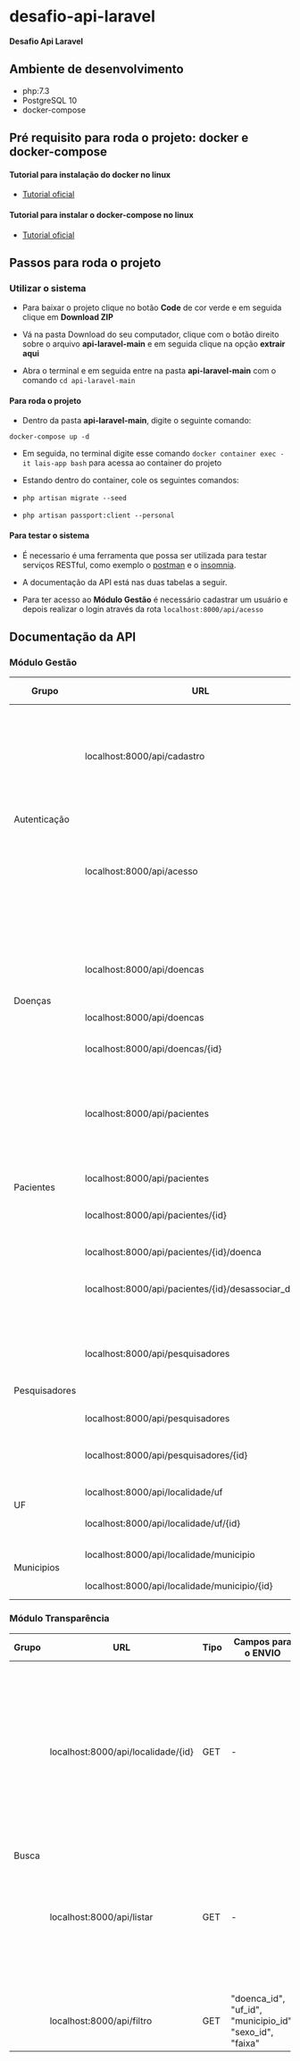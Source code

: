 # desafio-api-laravel

**Desafio Api Laravel**

## Ambiente de desenvolvimento

* php:7.3
* PostgreSQL 10
* docker-compose

## Pré requisito para roda o projeto: docker e docker-compose

#### Tutorial para instalação do docker no linux

* [Tutorial oficial](https://docs.docker.com/engine/install/ubuntu/)

#### Tutorial para instalar o docker-compose no linux

* [Tutorial oficial](https://docs.docker.com/compose/install/)

## Passos para roda o projeto

### Utilizar o sistema

* Para baixar o projeto clique no botão **Code** de cor verde e em seguida clique em **Download ZIP**

* Vá na pasta Download do seu computador, clique com o botão direito sobre o arquivo **api-laravel-main** e em seguida clique na opção **extrair aqui**

* Abra o terminal e em seguida entre na pasta **api-laravel-main** com o comando `cd api-laravel-main` 

#### Para roda o projeto

* Dentro da pasta **api-laravel-main**, digite o seguinte comando:

`docker-compose up -d`

* Em seguida, no terminal digite esse comando `docker container exec -it lais-app bash` para acessa ao container do projeto

* Estando dentro do container, cole os seguintes comandos:

* `php artisan migrate --seed`

* `php artisan passport:client --personal`

#### Para testar o sistema

* É necessario é uma ferramenta que possa ser utilizada para testar serviços RESTful, como exemplo o [postman](https://www.postman.com/downloads/) e o [insomnia](https://insomnia.rest/download).

* A documentação da API está nas duas tabelas a seguir.

* Para ter acesso ao **Módulo Gestão** é necessário cadastrar um usuário e depois realizar o login através da rota `localhost:8000/api/acesso` 

## Documentação da API

### Módulo Gestão

<table class="tg">
<thead>
    <tr>
    <th class="tg-0lax">Grupo</th>
        <th class="tg-0pky">URL</th>
        <th class="tg-0pky">Verbo HTTP</th>
        <th class="tg-0pky">Campos para o ENVIO</th>
        <th class="tg-0pky">Exemplo de Retorno JSON</th>
        <th class="tg-0lax">Descrição</th>
    </tr>
</thead>
<tbody>
    <tr>
        <td class="tg-0pky" rowspan="2">Autenticação</td>
        <td class="tg-0pky">localhost:8000/api/cadastro</td>
        <td class="tg-0pky">POST</td>
        <td class="tg-0pky">"name", "email", "password","password_confirmation"</td>
        <td class="tg-0lax">{
      "user": {
        "name": "Admin",
        "email": "admin@gmail.com",
        "updated_at": "2021-03-12T11:00:35.000000Z",
        "created_at": "2021-03-12T11:00:35.000000Z",
        "id": 1
      },
      "access_token": "eyJ0eXAiOiJKV1QiLC ..."
      }</td>
        <td class="tg-0lax">Cadastrando usuário</td>
    </tr>
    <tr>
        <td class="tg-0pky">localhost:8000/api/acesso</td>
        <td class="tg-0pky">POST</td>
        <td class="tg-0pky">"email", "password"</td>
        <td class="tg-0lax">{
      "user": {
        "id": 1,
        "name": "Admin",
        "email": "admin@gmail.com",
        "email_verified_at": null,
        "created_at": "2021-03-12T11:00:35.000000Z",
        "updated_at": "2021-03-12T11:00:35.000000Z"
      },
      "access_token": "eyJ0eXAiOiJKV1QiLCJh..."
       }</td>
        <td class="tg-0lax">Login do usuário no sistema</td>
    </tr>
    <tr>
        <td class="tg-0pky" rowspan="3">Doenças</td>
        <td class="tg-0pky">localhost:8000/api/doencas</td>
        <td class="tg-0pky">GET</td>
        <td class="tg-0pky"> - </td>
        <td class="tg-0pky">{
          "doencas": [
            {
              "id": 1,
              "nome": "Anemia de Fanconi"
            },
            {
              "id": 2,
              "nome": "Anomalia de Ebstein"
            },
            {
              "id": 3,
              "nome": "Arterite de Takayasu"
        }, ... </td>
        <td class="tg-0pky">Listar doenças</td>
    </tr>
    <tr>
        <td class="tg-0pky">localhost:8000/api/doencas</td>
        <td class="tg-0pky">POST</td>
        <td class="tg-0pky">"nome"</td>
        <td class="tg-0pky">{
            "message": "Doença cadastrado!"
        }</td>
        <td class="tg-0pky">Cadastrando doença</td>
    </tr>
    <tr>
        <td class="tg-0pky">localhost:8000/api/doencas/{id}</td>
        <td class="tg-0pky">PUT</td>
        <td class="tg-0pky">"nome"</td>
        <td class="tg-0pky">{
            "message": "Atualização feita com sucesso!"
        }</td>
        <td class="tg-0pky">Atualização dados de uma doença</td>
    </tr>
    <tr>
        <td class="tg-0pky" rowspan="5">Pacientes</td>
        <td class="tg-0pky">localhost:8000/api/pacientes</td>
        <td class="tg-0pky">GET</td>
        <td class="tg-0pky"> - </td>
        <td class="tg-0pky">{
          "pacientes": [
            {
              "id": 1,
              "nome": "Pedro da Silva",
              "data_nascimento": "2002-01-01",
              "sus": "111112288233333",
              "uf_id": 11,
              "municipio_id": 110001,
              "sexo_id": 1,
              "doencas": []
            }
          ]
        }</td>
        <td class="tg-0pky">Listar os pacientes</td>
    </tr>
    <tr>
        <td class="tg-0pky">localhost:8000/api/pacientes</td>
        <td class="tg-0pky">POST</td>
        <td class="tg-0pky">"nome", "data_nascimento", "sus", "sexo_id", "uf_id","municipio_id"</td>
        <td class="tg-0pky">{
            "message": "Paciente cadastrado com sucesso!"
        }</td>
        <td class="tg-0pky">Cadastrando paciente</td>
    </tr>
    <tr>
        <td class="tg-0pky">localhost:8000/api/pacientes/{id}</td>
        <td class="tg-0pky">PUT</td>
        <td class="tg-0pky">"nome", "data_nascimento", "sus", "sexo_id", "uf_id","municipio_id"</td>
        <td class="tg-0pky">{
            "message": "Paciente Atualizado com sucesso!"
        }</td>
        <td class="tg-0pky">Atualizar os dados do paciente</td>
    </tr>
    <tr>
        <td class="tg-0pky">localhost:8000/api/pacientes/{id}/doenca</td>
        <td class="tg-0pky">POST</td>
        <td class="tg-0pky">"doencas"[]</td>
        <td class="tg-0pky">{
            "message": "Doenças associada ao paciente"
        }</td>
        <td class="tg-0pky">Associar doenças ao paciente</td>
    </tr>
    <tr>
        <td class="tg-0pky">localhost:8000/api/pacientes/{id}/desassociar_doenca</td>
        <td class="tg-0pky">POST</td>
        <td class="tg-0pky">"doencas"[]</td>
        <td class="tg-0pky">{
            "message": "Doenças desassociada do paciente."
        }</td>
        <td class="tg-0pky">Desassociar doenças ao paciente</td>
    </tr>
    <tr>
        <td class="tg-0pky" rowspan="3">Pesquisadores</td>
        <td class="tg-0pky">localhost:8000/api/pesquisadores</td>
        <td class="tg-0pky">GET</td>
        <td class="tg-0pky"> - </td>
        <td class="tg-0pky">{
          "pesquisadores": [
            {
              "id": 1,
              "nome": "João Guilherme Moura",
              "cpf": "11122233344",
              "data_nascimento": "2004-01-01",
              "uf_id": 11,
              "municipio_id": 110001,
              "sexo_id": 1
            }
          ]
        }</td>
        <td class="tg-0pky">Listas os pesquisadores</td>
    </tr>
    <tr>
        <td class="tg-0pky">localhost:8000/api/pesquisadores</td>
        <td class="tg-0pky">POST</td>
        <td class="tg-0pky">"nome","data_nascimento","cpf","sexo_id","uf_id",
	"municipio_id"</td>
        <td class="tg-0pky">{
            "message": "Pesquisador cadastrado com sucesso!"
        }</td>
        <td class="tg-0pky">Cadastrando Pesquisador</td>
    </tr>
    <tr>
        <td class="tg-0pky">localhost:8000/api/pesquisadores/{id}</td>
        <td class="tg-0pky">PUT</td>
        <td class="tg-0pky">"nome","data_nascimento","cpf","sexo_id","uf_id",
	"municipio_id"</td>
        <td class="tg-0pky">{
            "message": "Pesquisador cadastrado com sucesso!"
        }</td>
        <td class="tg-0pky">Atualizando dados do Pesquisador</td>
    </tr>
    <tr>
        <td class="tg-0pky" rowspan="2">UF</td>
        <td class="tg-0pky">localhost:8000/api/localidade/uf</td>
        <td class="tg-0pky">POST</td>
        <td class="tg-0pky">"nome","sigla"</td>
        <td class="tg-0pky">{
          "message": "Uf cadastrado com sucesso!"
        }</td>
        <td class="tg-0pky">Cadastrar UF</td>
    </tr>
    <tr>
        <td class="tg-0pky">localhost:8000/api/localidade/uf/{id}</td>
        <td class="tg-0pky">PUT</td>
        <td class="tg-0pky">"nome","sigla"</td>
        <td class="tg-0pky">{
          "message": "Uf atualizada com sucesso!"
        }</td>
        <td class="tg-0pky">Atualizar UF</td>
    </tr>
    <tr>
        <td class="tg-0pky" rowspan="2">Municipios</td>
        <td class="tg-0pky">localhost:8000/api/localidade/municipio</td>
        <td class="tg-0pky">POST</td>
        <td class="tg-0pky">"nome","uf_id"</td>
        <td class="tg-0pky">{
          "message": "Municipio cadastrado com sucesso!"
        }</td>
        <td class="tg-0pky">Cadastrando Municipio</td>
    </tr>
    <tr>
        <td class="tg-0pky">localhost:8000/api/localidade/municipio/{id}</td>
        <td class="tg-0pky">PUT</td>
        <td class="tg-0pky">"nome","uf_id"</td>
        <td class="tg-0pky">{
          "message": "Municipio atualizada com sucesso!"
        }</td>
        <td class="tg-0pky">Atualizar Municipio</td>
    </tr>
</tbody>
</table>

### Módulo Transparência

<table class="tg">
<thead>
    <tr>
    <th class="tg-0lax">Grupo</th>
        <th class="tg-0pky">URL</th>
        <th class="tg-0pky">Tipo</th>
        <th class="tg-0pky">Campos para o ENVIO</th>
        <th class="tg-0pky">Exemplo de Retorno JSON</th>
        <th class="tg-0lax">Descrição</th>
    </tr>
</thead>
<tbody>
    <tr>
        <td class="tg-0pky" rowspan="3">Busca</td>
        <td class="tg-0pky">localhost:8000/api/localidade/{id}</td>
        <td class="tg-0pky">GET</td>
        <td class="tg-0pky"> - </td>
        <td class="tg-0pky">{
          "municipios": [
            {
              "id": 11,
              "nome": "Rondônia",
              "sigla": "RO",
              "municipios": [
                {
                  "id": 110001,
                  "nome": "Alta Floresta D'Oeste",
                  "uf_id": 11
                },
                {
                  "id": 110037,
                  "nome": "Alto Alegre dos Parecis",
                  "uf_id": 11
                }, ...
        </td>
        <td class="tg-0pky">Lista UF ou exibir uma UF e seus Municipios</td>
    </tr>
    <tr>
        <td class="tg-0pky">localhost:8000/api/listar</td>
        <td class="tg-0pky">GET</td>
        <td class="tg-0pky"> - </td>
        <td class="tg-0pky"> "sexos": [
        {
          "id": 1,
          "nome": "M"
        },
        {
          "id": 2,
          "nome": "F"
        }
      ],
      "faixa": [
        {
          "1": "00-18",
          "2": "19-25",
          "3": "26-35",
          "4": "36-50",
          "5": "51-60",
          "6": "60-70",
          "7": "70-80",
          "8": "80-100"
        }
      ]</td>
        <td class="tg-0pky">Lista dados que serião apresentado dentro de um select (doenças, sexos, faixas)</td>
    </tr>
    <tr>
        <td class="tg-0pky">localhost:8000/api/filtro</td>
        <td class="tg-0pky">GET</td>
        <td class="tg-0pky">"doenca_id", "uf_id", "municipio_id", "sexo_id", "faixa"</td>
        <td class="tg-0pky">{
          "pacientes_qtd": 1
        }</td>
        <td class="tg-0pky">Listar a quantidade de parciete baseado no filtro</td>
    </tr>
<tbody>
</table>
